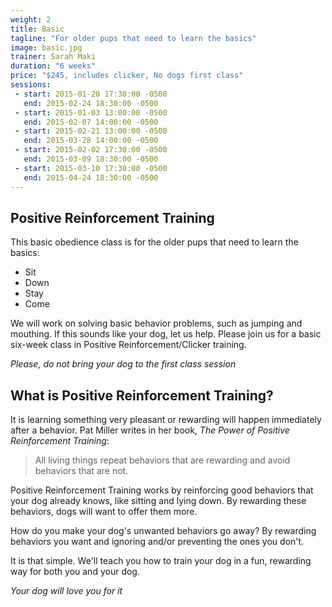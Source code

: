 ```yaml
---
weight: 2
title: Basic
tagline: "For older pups that need to learn the basics"
image: basic.jpg
trainer: Sarah Maki
duration: "6 weeks"
price: "$245, includes clicker, No dogs first class"
sessions:
 - start: 2015-01-20 17:30:00 -0500
   end: 2015-02-24 18:30:00 -0500
 - start: 2015-01-03 13:00:00 -0500
   end: 2015-02-07 14:00:00 -0500
 - start: 2015-02-21 13:00:00 -0500
   end: 2015-03-28 14:00:00 -0500
 - start: 2015-02-02 17:30:00 -0500
   end: 2015-03-09 18:30:00 -0500
 - start: 2015-03-10 17:30:00 -0500
   end: 2015-04-24 18:30:00 -0500
---
```

## Positive Reinforcement Training

This basic obedience class is for the older pups that need to learn the basics:

  * Sit
  * Down
  * Stay
  * Come

We will work on solving basic behavior problems, such as jumping and mouthing. 
If this sounds like your dog, let us help. Please join us for a basic six-week 
class in Positive Reinforcement/Clicker training.

*Please, do not bring your dog to the first class session*

## What is Positive Reinforcement Training?

It is learning something very pleasant or rewarding will happen immediately 
after a behavior. Pat Miller writes in her book, _The Power of Positive Reinforcement 
Training_:

 > All living things repeat behaviors that are rewarding and avoid behaviors that are not.

Positive Reinforcement Training works by reinforcing good behaviors that your 
dog already knows, like sitting and lying down. By rewarding these behaviors, 
dogs will want to offer them more.

How do you make your dog's unwanted behaviors go away? By rewarding behaviors 
you want and ignoring and/or preventing the ones you don't.

It is that simple. We'll teach you how to train your dog in a fun, rewarding way 
for both you and your dog.

_Your dog will love you for it_
